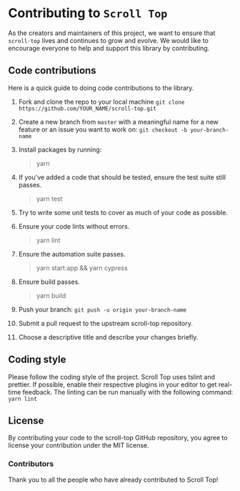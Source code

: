 # Contributing to `Scroll Top`

As the creators and maintainers of this project, we want to ensure that `scroll-top` lives and continues to grow and evolve. We would like to encourage everyone to help and support this library by contributing. 

## Code contributions

Here is a quick guide to doing code contributions to the library.

1. Fork and clone the repo to your local machine `git clone https://github.com/YOUR_NAME/scroll-top.git`

2. Create a new branch from `master` with a meaningful name for a new feature or an issue you want to work on: `git checkout -b your-branch-name`

3. Install packages by running:

	> yarn
	
4. If you've added a code that should be tested, ensure the test suite still passes.

	> yarn test
	
5. Try to write some unit tests to cover as much of your code as possible.

6. Ensure your code lints without errors.

	> yarn lint
	
7. Ensure the automation suite passes.

	> yarn start:app && yarn cypress
	
8. Ensure build passes.

	> yarn build
	
9. Push your branch: `git push -u origin your-branch-name`

10. Submit a pull request to the upstream scroll-top repository.

11. Choose a descriptive title and describe your changes briefly.

## Coding style

Please follow the coding style of the project. Scroll Top uses tslint and prettier. If possible, enable their respective plugins in your editor to get real-time feedback. The linting can be run manually with the following command: `yarn lint`

## License

By contributing your code to the scroll-top GitHub repository, you agree to license your contribution under the MIT license.

### Contributors

Thank you to all the people who have already contributed to Scroll Top!

